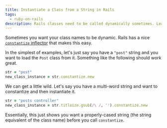 ```yaml
---
title: Instantiate a Class from a String in Rails
tags:
  - ruby-on-rails
description: Rails classes need to be called dynamically sometimes. Learn how to do it using the constantize inflector.
---
```


Sometimes you want your class names to be dynamic. Rails has a nice [`constantize` inflector](http://apidock.com/rails/String/constantize) that makes this easy.

In the simplest of examples, let's just say you have a `"post"` string and you want to load the `Post` class from it. Something like the following should work great.

```ruby
str = "post"
new_class_instance = str.constantize.new
```

We can get a little wild. Let's say you have a multi-word string and want to constantize and then instantiate it.

```ruby
str = "posts controller"
new_class_instance = str.titleize.gsub(/\ /, '').constantize.new
```

Essentially, this just shows you want a properly-cased string (the string equivalent of the class name) before you call `constantize`.

